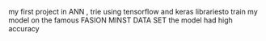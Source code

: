 my first project in ANN , trie using tensorflow and keras librariesto train my model on the famous FASION MINST DATA SET
the model had high accuracy 
